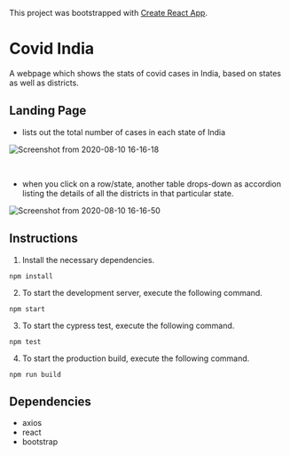 This project was bootstrapped with [Create React App](https://github.com/facebook/create-react-app).
# Covid India

A webpage which shows the stats of covid cases in India, based on states as well as districts.

## Landing Page

- lists out the total number of cases in each state of India

![Screenshot from 2020-08-10 16-16-18](https://user-images.githubusercontent.com/56962520/89786194-2d6da280-db39-11ea-8162-4ad979562141.png)


<br/>


- when you click on a row/state, another table drops-down as accordion listing the details of all the districts in that particular state.

![Screenshot from 2020-08-10 16-16-50](https://user-images.githubusercontent.com/56962520/89786201-2fcffc80-db39-11ea-85aa-4e132f9aac38.png)


## Instructions

1. Install the necessary dependencies.

```
npm install
```

2. To start the development server, execute the following command.

```
npm start
```

3. To start the cypress test, execute the following command.

```
npm test
```

4. To start the production build, execute the following command.

```
npm run build
```

## Dependencies

- axios
- react
- bootstrap

